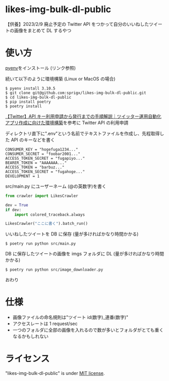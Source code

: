# likes-img-bulk-dl-public

【供養】2023/2/9 廃止予定の Twitter API をつかって自分のいいねしたツイートの画像をまとめて DL するやつ

# 使い方

[pyenv](https://github.com/pyenv/pyenv)をインストール (リンク参照)

続いて以下のように環境構築 (Linux or MacOS の場合)

```shell
$ pyenv install 3.10.5
$ git clone git@github.com:sprigx/likes-img-bulk-dl-public.git
$ cd likes-img-bulk-dl-public
$ pip install poetry
$ poetry install
```

[【Twitter】API キー利用申請から発行までの手順解説｜ツイッター運用自動化アプリ作成に向けた環境構築](https://di-acc2.com/system/rpa/9688/)を参考に Twitter API の利用申請

ディレクトリ直下に".env"という名前でテキストファイルを作成し、先程取得した API のキーなどを書く

```.env
CONSUMER_KEY = "hogefuga1234..."
CONSUMER_SECRET = "foobar2001..."
ACCESS_TOKEN_SECRET = "fugapiyo..."
BEARER_TOKEN = "AAAAAAA..."
ACCESS_TOKEN = "barbuz..."
ACCESS_TOKEN_SECRET = "fugahoge..."
DEVELOPMENT = 1
```

src/main.py にユーザーネーム (@の英数字)を書く

```python
from crawler import LikesCrawler

dev = True
if dev:
    import colored_traceback.always

LikesCrawler("ここに書く").batch_run()
```

いいねしたツイートを DB に保存 (量が多ければかなり時間かかる)

```shell
$ poetry run python src/main.py
```

DB に保存したツイートの画像を imgs フォルダに DL (量が多ければかなり時間かかる)

```shell
$ poetry run python src/image_downloader.py
```

おわり

# 仕様

- 画像ファイルの命名規則は"ツイート id(数字)\_連番(数字)"
- アクセスレートは 1 request/sec
- 一つのフォルダに全部の画像を入れるので数が多いとフォルダがとても重くなるかもしれない

# ライセンス

"likes-img-bulk-dl-public" is under [MIT license](https://en.wikipedia.org/wiki/MIT_License).
